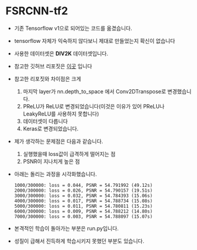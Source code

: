 # FSRCNN-tf2
- 기존 Tensorflow v1으로 되어있는 코드를 옮겼습니다.
- tensorflow 자체가 익숙하지 않다보니 제대로 만들었는지 확신이 없습니다
- 사용한 데이터셋은 <strong>DIV2K</strong> 데이터셋입니다.
- 참고한 깃허브 리포짓은 [이곳](https://github.com/Saafke/FSRCNN_Tensorflow) 입니다 
- 참고한 리포짓와 차이점은 크게
  1. 마지막 layer가 nn.depth_to_space 에서 Conv2DTranspose로 변경했습니다.
  2. PReLU가 ReLU로 변경되었습니다(이것은 이유가 있어 PReLU나 LeakyReLU를 사용하지 못합니다)
  3. 데이터셋이 다릅니다
  4. Keras로 변경되었습니다.
  
- 제가 생각하는 문제점은 다음과 같습니다.
  1. 실행했을때 loss값이 급격하게 떨어지는 점
  2. PSNR이 지나치게 높은 점
- 아래는 돌리는 과정을 시각화했습니다.
  ```
  1000/300000: loss = 0.044, PSNR = 54.791992 (49.12s)
  2000/300000: loss = 0.026, PSNR = 54.790157 (19.51s)
  3000/300000: loss = 0.032, PSNR = 54.784393 (15.06s)
  4000/300000: loss = 0.017, PSNR = 54.788734 (15.08s)
  5000/300000: loss = 0.011, PSNR = 54.780811 (15.23s)
  6000/300000: loss = 0.009, PSNR = 54.788212 (14.80s)
  7000/300000: loss = 0.003, PSNR = 54.788097 (15.07s)
  ```
- 본격적인 학습이 돌아가는 부분은 run.py입니다.
- 성질이 급해서 진득하게 학습시키지 못했던 부분도 있습니다.
